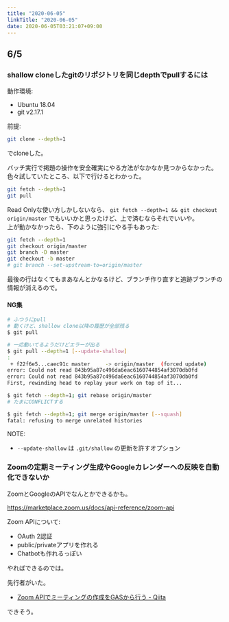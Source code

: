 ```yaml
---
title: "2020-06-05"
linkTitle: "2020-06-05"
date: 2020-06-05T03:21:07+09:00
---
```


## 6/5
### shallow cloneしたgitのリポジトリを同じdepthでpullするには

動作環境:

- Ubuntu 18.04
- git v2.17.1

前提:

```sh
git clone --depth=1
```

でcloneした。

バッチ実行で掲題の操作を安全確実にやる方法がなかなか見つからなかった。  
色々試していたところ、以下で行けるとわかった。

```sh
git fetch --depth=1
git pull
```

Read Onlyな使い方しかしないなら、 `git fetch --depth=1 && git checkout origin/master` でもいいかと思ったけど、上で済むならそれでいいや。  
上が動かなかったら、下のように強引にやる手もあった:

```sh
git fetch --depth=1
git checkout origin/master
git branch -D master
git checkout -b master
# git branch --set-upstream-to=origin/master
```

最後の行はなくてもまあなんとかなるけど、ブランチ作り直すと追跡ブランチの情報が消えるので。

#### NG集

```sh
# ふつうにpull
# 動くけど、shallow clone以降の履歴が全部残る
$ git pull

# 一応動いてるようだけどエラーが出る
$ git pull --depth=1 [--update-shallow]
:
 + f22f6e5...caec91c master     -> origin/master  (forced update)
error: Could not read 843b95a87c496da6eac6160744854af3070db0fd
error: Could not read 843b95a87c496da6eac6160744854af3070db0fd
First, rewinding head to replay your work on top of it...

$ git fetch --depth=1; git rebase origin/master
# たまにCONFLICTする

$ git fetch --depth=1; git merge origin/master [--squash]
fatal: refusing to merge unrelated histories
```

NOTE:

- `--update-shallow` は `.git/shallow` の更新を許すオプション

### Zoomの定期ミーティング生成やGoogleカレンダーへの反映を自動化できないか

ZoomとGoogleのAPIでなんとかできるかも。

https://marketplace.zoom.us/docs/api-reference/zoom-api

Zoom APIについて:

- OAuth 2認証
- public/privateアプリを作れる
- Chatbotも作れるっぽい

やればできるのでは。

先行者がいた。

- [Zoom APIでミーティングの作成をGASから行う - Qiita](https://qiita.com/kudota/items/b480610cc3f575a8ec6f)

できそう。

